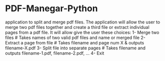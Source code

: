 # PDF-Manegar-Python

application to split and merge pdf files. 
The application will allow the user to merge two pdf files together and create a third file or extract individual pages from a pdf file. 
It will allow give the user these choices: 1- Merge two files # Takes names of two valid pdf files and name or merged file 
2- Extract a page from file # Takes filename and page num X & outputs filename-X.pdf 
3- Split file into separate pages # Takes filename and outputs filename-1.pdf, filename-2.pdf, … 
4- Exit
